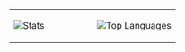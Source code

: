 <table>
<tr>
<td valign="top" style="width: 50%;">

![Stats](https://github-readme-stats.vercel.app/api?username=Matteo-stefaa&show_icons=true&theme=synthwave&count_private=true&include_all_commits=true)

</td>
</td>
<td valign="top" style="width: 50%;">

![Top Languages](https://github-readme-stats.vercel.app/api/top-langs/?username=matteo_stefaa&langs_count=10&theme=synthwave&layout=compact&count_private=true)

</td>
</tr>
</table>
